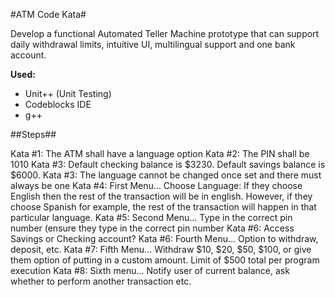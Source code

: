#ATM Code Kata#

Develop a functional Automated Teller Machine prototype that can support daily withdrawal limits, intuitive UI, multilingual support and one bank account.

**Used:**

  * Unit++ (Unit Testing)
  * Codeblocks IDE
  * g++

##Steps##

Kata #1: The ATM shall have a language option
Kata #2: The PIN shall be 1010
Kata #3: Default checking balance is $3230. Default savings balance is $6000.
Kata #3: The language cannot be changed once set and there must always be one
Kata #4: First Menu... Choose Language: If they choose English then the rest of the transaction will be in english. However, if they choose Spanish for example, the rest of the transaction will happen in that particular language.
Kata #5: Second Menu... Type in the correct pin number (ensure they type in the correct pin number
Kata #6: Access Savings or Checking account?
Kata #6: Fourth Menu... Option to withdraw, deposit, etc.
Kata #7: Fifth Menu... Withdraw $10, $20, $50, $100, or give them option of putting in a custom amount. Limit of $500 total per program execution
Kata #8: Sixth menu... Notify user of current balance, ask whether to perform another transaction etc.
